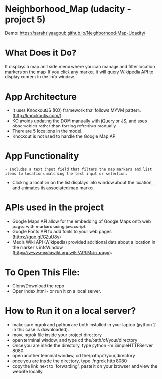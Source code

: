 # Neighborhood_Map (udacity - project 5)
Demo: https://sarahalyaagoub.github.io/Neighborhood-Map-Udacity/

# What Does it Do?
It displays a map and side menu where you can manage and filter location markers on the map.
If you click any marker, it will query Wikipedia API to display content in the info window. 

     

# App Architecture
- It uses KnockoutJS (KO) framework that follows MVVM pattern. (http://knockoutjs.com/)
- KO avoids updating the DOM manually with jQuery or JS, and uses observables rather than forcing refreshes manually. 
- There are 5 locations in the model. 
- Knockout is not used to handle the Google Map API

# App Functionality
    - Includes a text input field that filters the map markers and list items to locations matching the text input or selection.
- Clicking a location on the list displays info window about the location, and animates its associated map marker.
  

# APIs used in the project
- Google Maps API allow for the embedding of Google Maps onto web pages with markers using javascript.
- Google Fonts API to add fonts to your web pages (https://goo.gl/GZuU8y)
- Media Wiki API (Wikipedia) provided additional data about a location in the marker's infoWindow (https://www.mediawiki.org/wiki/API:Main_page).
    
    
    
# To Open This File:
- Clone/Download the repo
- Open index.html - or run it on a local server.


# How to Run it on a local server?
- make sure ngrok and python are both installed in your laptop (python 2 in this case is downloaded).
- move ngrok file inside your project directory
- open terminal window, and type cd the/path/of/your/directory
- Once you are inside the directory, type python -m SimpleHTTPServer 8080 
- open another terminal window, cd the/path/of/your/directory 
- once you are inside the directory, type ./ngrok http 8080 
- copy the link next to 'forwarding', paste it on your browser and view the website locally.







    
    
